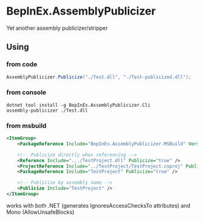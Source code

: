 # BepInEx.AssemblyPublicizer

Yet another assembly publicizer/stripper

## Using

### from code
```cs
AssemblyPublicizer.Publicize("./Test.dll", "./Test-publicized.dll");
```

### from console
`dotnet tool install -g BepInEx.AssemblyPublicizer.Cli`  
`assembly-publicizer ./Test.dll`

### from msbuild
```xml
<ItemGroup>
    <PackageReference Include="BepInEx.AssemblyPublicizer.MSBuild" Version="1.0.0" />

    <!-- Publicize directly when referencing -->
    <Reference Include=".../TestProject.dll" Publicize="true" />
    <ProjectReference Include="../TestProject/TestProject.csproj" Publicize="true" />
    <PackageReference Include="TestProject" Publicize="true" />

    <!-- Publicize by assembly name -->
    <Publicize Include="TestProject" />
</ItemGroup>
```

works with both .NET (generates IgnoresAccessChecksTo attributes) and Mono (AllowUnsafeBlocks)

